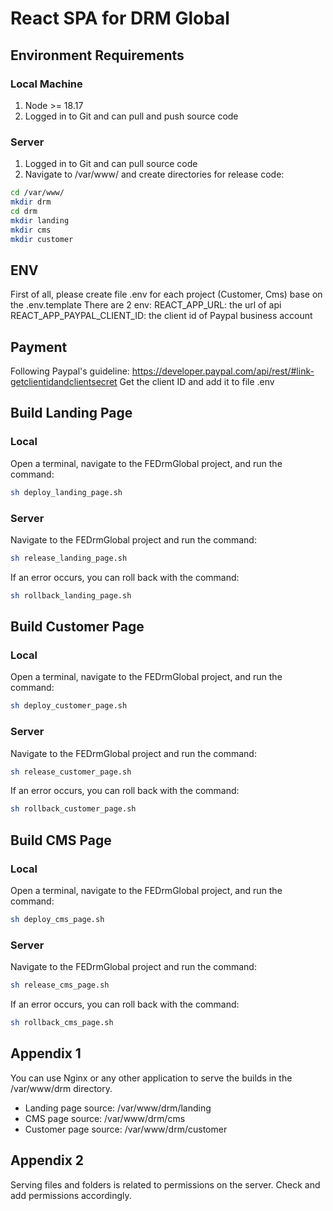 # React SPA for DRM Global

## Environment Requirements
### Local Machine
1. Node >= 18.17
2. Logged in to Git and can pull and push source code

### Server
1. Logged in to Git and can pull source code
2. Navigate to /var/www/ and create directories for release code:

```sh
cd /var/www/
mkdir drm
cd drm
mkdir landing
mkdir cms
mkdir customer
```

## ENV
First of all, please create file .env for each project (Customer, Cms) base on the .env.template
There are 2 env:
REACT_APP_URL: the url of api
REACT_APP_PAYPAL_CLIENT_ID: the client id of Paypal business account

## Payment
Following Paypal's guideline: https://developer.paypal.com/api/rest/#link-getclientidandclientsecret
Get the client ID and add it to file .env

## Build Landing Page
### Local
Open a terminal, navigate to the FEDrmGlobal project, and run the command:
```sh
sh deploy_landing_page.sh
```

### Server
Navigate to the FEDrmGlobal project and run the command:
```sh
sh release_landing_page.sh
```

If an error occurs, you can roll back with the command:
```sh
sh rollback_landing_page.sh
```

## Build Customer Page
### Local

Open a terminal, navigate to the FEDrmGlobal project, and run the command:
```sh
sh deploy_customer_page.sh
```

### Server

Navigate to the FEDrmGlobal project and run the command:
```sh
sh release_customer_page.sh
```

If an error occurs, you can roll back with the command:
```sh
sh rollback_customer_page.sh
```

## Build CMS Page
### Local

Open a terminal, navigate to the FEDrmGlobal project, and run the command:
```sh
sh deploy_cms_page.sh
```

### Server

Navigate to the FEDrmGlobal project and run the command:
```sh
sh release_cms_page.sh
```

If an error occurs, you can roll back with the command:
```sh
sh rollback_cms_page.sh
```

## Appendix 1

You can use Nginx or any other application to serve the builds in the /var/www/drm directory.

- Landing page source: /var/www/drm/landing
- CMS page source: /var/www/drm/cms
- Customer page source: /var/www/drm/customer

## Appendix 2

Serving files and folders is related to permissions on the server. Check and add permissions accordingly.
